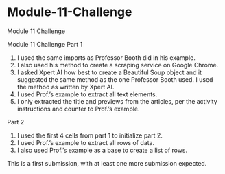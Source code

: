 # Module-11-Challenge
Module 11 Challenge

Module 11 Challenge
Part 1
1.	I used the same imports as Professor Booth did in his example.
2.	I also used his method to create a scraping service on Google Chrome.
3.	I asked Xpert AI how best to create a Beautiful Soup object and it suggested the same method as the one Professor Booth used. I used the method as written by Xpert AI.
4.	I used Prof.’s example to extract all text elements.
5.	I only extracted the title and previews from the articles, per the activity instructions and counter to Prof.’s example.

Part 2
1.	I used the first 4 cells from part 1 to initialize part 2.
2.	I used Prof.’s example to extract all rows of data. 
3.	I also used Prof.’s example as a base to create a list of rows.

This is a first submission, with at least one more submission expected. 
